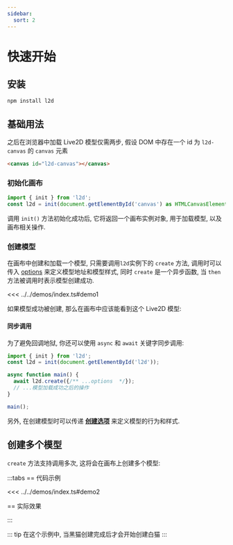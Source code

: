 ```yaml
---
sidebar:
  sort: 2
---
```


# 快速开始

## 安装

```sh
npm install l2d
```

## 基础用法

之后在浏览器中加载 Live2D 模型仅需两步, 假设 DOM 中存在一个 id 为 `l2d-canvas` 的 `canvas` 元素

```html
<canvas id="l2d-canvas"></canvas>
```

### 初始化画布

```ts
import { init } from 'l2d';
const l2d = init(document.getElementById('canvas') as HTMLCanvasElement);
```

调用 `init()` 方法初始化成功后, 它将返回一个画布实例对象, 用于加载模型, 以及画布相关操作.

### 创建模型

在画布中创建和加载一个模型, 只需要调用`l2d`实例下的 `create` 方法, 调用时可以传入 [options](../model/index.md) 来定义模型地址和模型样式, 同时 `create` 是一个异步函数, 当 `then` 方法被调用时表示模型创建成功.

<<< ../../demos/index.ts#demo1

如果模型成功被创建, 那么在画布中应该能看到这个 Live2D 模型:

<Demo :demo="demo1" />

#### 同步调用

为了避免回调地狱, 你还可以使用 `async` 和 `await` 关键字同步调用:

```ts
import { init } from 'l2d';
const l2d = init(document.getElementById('l2d'));

async function main() {
  await l2d.create({/** ...options  */});
  // ...模型加载成功之后的操作
}

main();
```

另外, 在创建模型时可以传递 **[创建选项](../model/index.md)** 来定义模型的行为和样式.

## 创建多个模型

`create` 方法支持调用多次, 这将会在画布上创建多个模型:

:::tabs
== 代码示例

<<< ../../demos/index.ts#demo2

== 实际效果

<Demo :demo="demo2" width="100%"/>

:::

::: tip
在这个示例中, 当黑猫创建完成后才会开始创建白猫
:::

<script setup>
import { demo1, demo2 } from '../../demos/index.ts'
</script>
